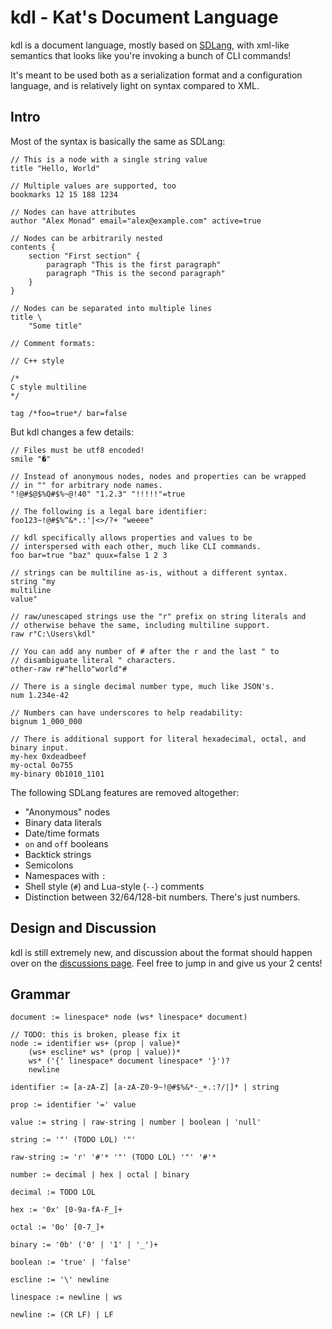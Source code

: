 # kdl - Kat's Document Language

kdl is a document language, mostly based on [SDLang](https://sdlang.org), with
xml-like semantics that looks like you're invoking a bunch of CLI commands!

It's meant to be used both as a serialization format and a configuration
language, and is relatively light on syntax compared to XML.

## Intro

Most of the syntax is basically the same as SDLang:

```kdl
// This is a node with a single string value
title "Hello, World"

// Multiple values are supported, too
bookmarks 12 15 188 1234

// Nodes can have attributes
author "Alex Monad" email="alex@example.com" active=true

// Nodes can be arbitrarily nested
contents {
	section "First section" {
		paragraph "This is the first paragraph"
		paragraph "This is the second paragraph"
	}
}

// Nodes can be separated into multiple lines
title \
	"Some title"

// Comment formats:

// C++ style

/*
C style multiline
*/

tag /*foo=true*/ bar=false
```

But kdl changes a few details:

```kdl
// Files must be utf8 encoded!
smile "�"

// Instead of anonymous nodes, nodes and properties can be wrapped
// in "" for arbitrary node names.
"!@#$@$%Q#$%~@!40" "1.2.3" "!!!!!"=true

// The following is a legal bare identifier:
foo123~!@#$%^&*.:'|<>/?+ "weeee"

// kdl specifically allows properties and values to be
// interspersed with each other, much like CLI commands.
foo bar=true "baz" quux=false 1 2 3

// strings can be multiline as-is, without a different syntax.
string "my
multiline
value"

// raw/unescaped strings use the "r" prefix on string literals and
// otherwise behave the same, including multiline support.
raw r"C:\Users\kdl"

// You can add any number of # after the r and the last " to
// disambiguate literal " characters.
other-raw r#"hello"world"#

// There is a single decimal number type, much like JSON's.
num 1.234e-42

// Numbers can have underscores to help readability:
bignum 1_000_000

// There is additional support for literal hexadecimal, octal, and binary input.
my-hex 0xdeadbeef
my-octal 0o755
my-binary 0b1010_1101
```

The following SDLang features are removed altogether:

* "Anonymous" nodes
* Binary data literals
* Date/time formats
* `on` and `off` booleans
* Backtick strings
* Semicolons
* Namespaces with `:`
* Shell style (`#`) and Lua-style (`--`) comments
* Distinction between 32/64/128-bit numbers. There's just numbers.

## Design and Discussion

kdl is still extremely new, and discussion about the format should happen over
on the [discussions page](https://github.com/zkat/kdl/discussions). Feel free
to jump in and give us your 2 cents!

## Grammar

```
document := linespace* node (ws* linespace* document)

// TODO: this is broken, please fix it
node := identifier ws+ (prop | value)*
	(ws+ escline* ws* (prop | value))*
	ws* ('{' linespace* document linespace* '}')?
	newline

identifier := [a-zA-Z] [a-zA-Z0-9~!@#$%&*-_+.:?/|]* | string

prop := identifier '=' value

value := string | raw-string | number | boolean | 'null'

string := '"' (TODO LOL) '"'

raw-string := 'r' '#'* '"' (TODO LOL) '"' '#'*

number := decimal | hex | octal | binary

decimal := TODO LOL

hex := '0x' [0-9a-fA-F_]+

octal := '0o' [0-7_]+

binary := '0b' ('0' | '1' | '_')+

boolean := 'true' | 'false'

escline := '\' newline

linespace := newline | ws

newline := (CR LF) | LF
```
